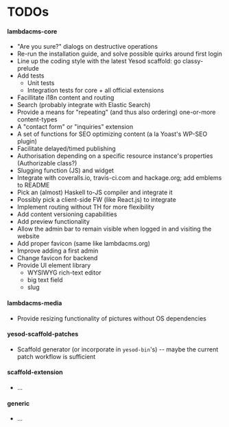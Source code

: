 TODOs
=====

#### lambdacms-core
* "Are you sure?" dialogs on destructive operations
* Re-run the installation guide, and solve possible quirks around first login
* Line up the coding style with the latest Yesod scaffold: go classy-prelude
* Add tests
  * Unit tests
  * Integration tests for core + all official extensions
* Facillitate i18n content and routing
* Search (probably integrate with Elastic Search)
* Provide a means for "repeating" (and thus also ordering) one-or-more content-types
* A "contact form" or "inquiries" extension
* A set of functions for SEO optimizing content (a la Yoast's WP-SEO plugin)
* Facilitate delayed/timed publishing
* Authorisation depending on a specific resource instance's properties (Authorizable class?)
* Slugging function (JS) and widget
* Integrate with coveralls.io, travis-ci.com and hackage.org; add emblems to README
* Pick an (almost) Haskell to-JS compiler and integrate it
* Possibly pick a client-side FW (like React.js) to integrate
* Implement routing without TH for more flexibility
* Add content versioning capabilities
* Add preview functionality
* Allow the admin bar to remain visible when logged in and visiting the website
* Add proper favicon (same like lambdacms.org)
* Improve adding a first admin
* Change favicon for backend
* Provide UI element library
  * WYSIWYG rich-text editor
  * big text field
  * slug

#### lambdacms-media
* Provide resizing functionality of pictures without OS dependencies

#### yesod-scaffold-patches
* Scaffold generator (or incorporate in `yesod-bin`'s) -- maybe the current patch workflow is sufficient

#### scaffold-extension
* ...

#### generic
* ...
